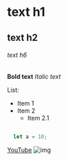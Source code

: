 # text h1
## text h2
###### text h6

**Bold text**
*Italic text*

List:
* Item 1
* Item 2
  * Item 2.1

```javascript

  let a = 10;

```

[YouTube](http://youtube.com)
![img](https://user-images.githubusercontent.com/60629407/139448835-f652c6bd-02bf-4654-8e25-9d947acf7581.png)
